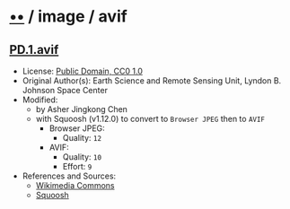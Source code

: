 # [••](../../../../README.md) / image / avif

## [PD.1.avif](../files/PD.1.avif)

- License: [Public Domain, CC0 1.0](./LICENSE.1.txt)
- Original Author(s): Earth Science and Remote Sensing Unit, Lyndon B. Johnson Space Center
- Modified:
  - by Asher Jingkong Chen
  - with Squoosh (v1.12.0) to convert to `Browser JPEG` then to `AVIF`
    - Browser JPEG:
      - Quality: `12`
    - AVIF:
      - Quality: `10`
      - Effort: `9`
- References and Sources:
  - [Wikimedia Commons](https://upload.wikimedia.org/wikipedia/commons/b/bb/ISS067-E-176271_-_View_of_Earth.jpg)
  - [Squoosh](https://squoosh.app/)
